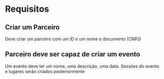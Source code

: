 # Requisitos

## Criar um Parceiro
Deve criar um parceiro com um ID e um nome e documento (CNPJ)

## Parceiro deve ser capaz de criar um evento
Um evento deve ter um nome, uma descrição, uma data. Sessões do evento e lugares serão criados posteriormente